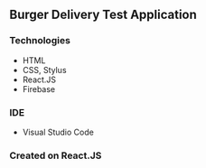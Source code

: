 ## Burger Delivery Test Application
### Technologies
- HTML
- CSS, Stylus
- React.JS
- Firebase

### IDE
- Visual Studio Code

### Created on React.JS
